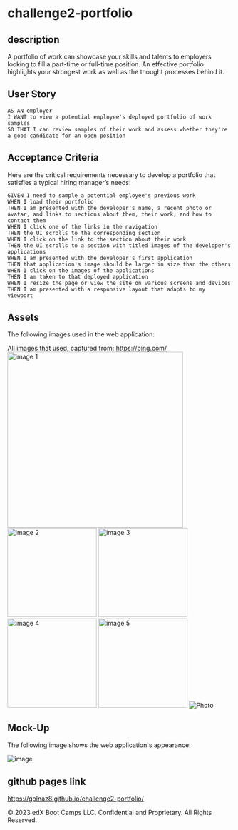 # challenge2-portfolio

## description

A portfolio of work can showcase your skills and talents to employers looking to fill a part-time or full-time position. An effective portfolio highlights your strongest work as well as the thought processes behind it. 

## User Story

```
AS AN employer
I WANT to view a potential employee's deployed portfolio of work samples
SO THAT I can review samples of their work and assess whether they're a good candidate for an open position
```

## Acceptance Criteria

Here are the critical requirements necessary to develop a portfolio that satisfies a typical hiring manager’s needs:

```
GIVEN I need to sample a potential employee's previous work
WHEN I load their portfolio
THEN I am presented with the developer's name, a recent photo or avatar, and links to sections about them, their work, and how to contact them
WHEN I click one of the links in the navigation
THEN the UI scrolls to the corresponding section
WHEN I click on the link to the section about their work
THEN the UI scrolls to a section with titled images of the developer's applications
WHEN I am presented with the developer's first application
THEN that application's image should be larger in size than the others
WHEN I click on the images of the applications
THEN I am taken to that deployed application
WHEN I resize the page or view the site on various screens and devices
THEN I am presented with a responsive layout that adapts to my viewport
```



## Assets

The following images used in the web application:

All images that used, captured from: https://bing.com/
<img width="394" alt="image 1" src="https://github.com/Golnaz8/challenge2-portfolio/assets/133593128/fcb504ac-6599-4e7d-a2b0-ae04fbb6ae96">
<img width="200" alt="image 2" src="https://github.com/Golnaz8/challenge2-portfolio/assets/133593128/ed9377a8-279b-4642-b78f-29958a2cfe7a">
<img width="200" alt="image 3" src="https://github.com/Golnaz8/challenge2-portfolio/assets/133593128/0e978894-29df-4c33-9da6-d2aae1f03165">
<img width="200" alt="image 4" src="https://github.com/Golnaz8/challenge2-portfolio/assets/133593128/9cef9d33-891e-4389-a042-b80a6dcaf442">
<img width="200" alt="image 5" src="https://github.com/Golnaz8/challenge2-portfolio/assets/133593128/db41667d-7a22-4e28-94a9-8cfed36d590e">
![Photo](https://github.com/Golnaz8/challenge2-portfolio/assets/133593128/75d131b2-6230-46bb-a2a5-4dfec9dab3da)


## Mock-Up

The following image shows the web application's appearance:

![image](https://github.com/Golnaz8/challenge2-portfolio/assets/133593128/9650702f-1f93-4c8f-8f11-e9fe35cbf80b)




## github pages link

https://golnaz8.github.io/challenge2-portfolio/




© 2023 edX Boot Camps LLC. Confidential and Proprietary. All Rights Reserved.
